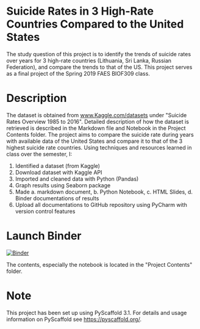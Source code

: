 
Suicide Rates in 3 High-Rate Countries Compared to the United States  
=========


The study question of this project is to identify the trends of suicide rates over years for 3 high-rate countries (Lithuania, Sri Lanka, Russian Federation), and compare the trends to that of the US.
This project serves as a final project of the Spring 2019 FAES BIOF309 class.


Description
===========

The dataset is obtained from www.Kaggle.com/datasets under "Suicide Rates Overview 1985 to 2016".
Detailed description of how the dataset is retrieved is described in the Markdown file and Notebook in the Project Contents folder.
The project aims to compare the suicide rate during years with available data of the United States and compare it to that of the 3 highest suicide rate countries.
Using techniques and resources learned in class over the semester, I:
1. Identified a dataset (from Kaggle)
2. Download dataset with Kaggle API
3. Imported and cleaned data with Python (Pandas)
4. Graph results using Seaborn package
5. Made a. markdown document, b. Python Notebook, c. HTML Slides, d. Binder documentations of results
6. Upload all documentations to GitHub repository using PyCharm with version control features

Launch Binder
===========
[![Binder](https://mybinder.org/badge_logo.svg)](https://mybinder.org/v2/gh/biof309/spring2019-solo-project-lai1737/master)

The contents, especially the notebook is located in the "Project Contents" folder.

Note
====

This project has been set up using PyScaffold 3.1. For details and usage
information on PyScaffold see https://pyscaffold.org/.